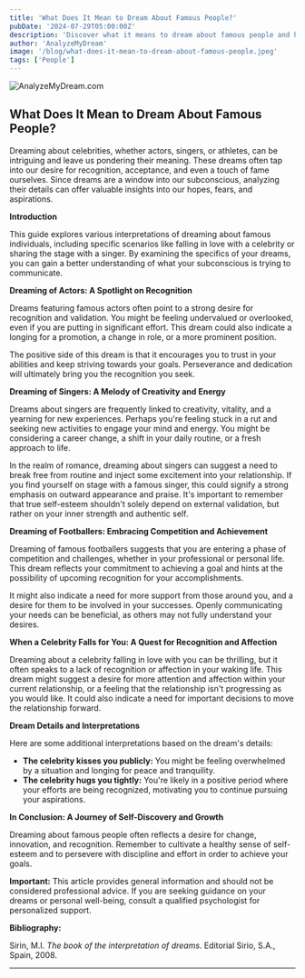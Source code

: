 ```yaml
---
title: 'What Does It Mean to Dream About Famous People?'
pubDate: '2024-07-29T05:00:00Z'
description: 'Discover what it means to dream about famous people and how these dreams can reflect your desires for recognition, creativity, and more.'
author: 'AnalyzeMyDream'
image: '/blog/what-does-it-mean-to-dream-about-famous-people.jpeg'
tags: ['People']
---
```


![AnalyzeMyDream.com](/blog/what-does-it-mean-to-dream-about-famous-people.jpeg)

## What Does It Mean to Dream About Famous People?

Dreaming about celebrities, whether actors, singers, or athletes, can be intriguing and leave us pondering their meaning. These dreams often tap into our desire for recognition, acceptance, and even a touch of fame ourselves.  Since dreams are a window into our subconscious, analyzing their details can offer valuable insights into our hopes, fears, and aspirations.

**Introduction**

This guide explores various interpretations of dreaming about famous individuals, including specific scenarios like falling in love with a celebrity or sharing the stage with a singer. By examining the specifics of your dreams, you can gain a better understanding of what your subconscious is trying to communicate.

**Dreaming of Actors: A Spotlight on Recognition**

Dreams featuring famous actors often point to a strong desire for recognition and validation. You might be feeling undervalued or overlooked, even if you are putting in significant effort. This dream could also indicate a longing for a promotion, a change in role, or a more prominent position.

The positive side of this dream is that it encourages you to trust in your abilities and keep striving towards your goals. Perseverance and dedication will ultimately bring you the recognition you seek.

**Dreaming of Singers:  A Melody of Creativity and Energy**

Dreams about singers are frequently linked to creativity, vitality, and a yearning for new experiences. Perhaps you're feeling stuck in a rut and seeking new activities to engage your mind and energy. You might be considering a career change, a shift in your daily routine, or a fresh approach to life.

In the realm of romance, dreaming about singers can suggest a need to break free from routine and inject some excitement into your relationship. If you find yourself on stage with a famous singer, this could signify a strong emphasis on outward appearance and praise. It's important to remember that true self-esteem shouldn't solely depend on external validation, but rather on your inner strength and authentic self.

**Dreaming of Footballers: Embracing Competition and Achievement**

Dreaming of famous footballers suggests that you are entering a phase of competition and challenges, whether in your professional or personal life. This dream reflects your commitment to achieving a goal and hints at the possibility of upcoming recognition for your accomplishments.

It might also indicate a need for more support from those around you, and a desire for them to be involved in your successes.  Openly communicating your needs can be beneficial, as others may not fully understand your desires.

**When a Celebrity Falls for You: A Quest for Recognition and Affection**

Dreaming about a celebrity falling in love with you can be thrilling, but it often speaks to a lack of recognition or affection in your waking life. This dream might suggest a desire for more attention and affection within your current relationship, or a feeling that the relationship isn't progressing as you would like. It could also indicate a need for important decisions to move the relationship forward.

**Dream Details and Interpretations**

Here are some additional interpretations based on the dream's details:

- **The celebrity kisses you publicly:** You might be feeling overwhelmed by a situation and longing for peace and tranquility.
- **The celebrity hugs you tightly:** You're likely in a positive period where your efforts are being recognized, motivating you to continue pursuing your aspirations.

**In Conclusion:  A Journey of Self-Discovery and Growth**

Dreaming about famous people often reflects a desire for change, innovation, and recognition. Remember to cultivate a healthy sense of self-esteem and to persevere with discipline and effort in order to achieve your goals.

**Important:** This article provides general information and should not be considered professional advice. If you are seeking guidance on your dreams or personal well-being, consult a qualified psychologist for personalized support.

**Bibliography:**

Sirin, M.I. *The book of the interpretation of dreams*. Editorial Sirio, S.A., Spain, 2008.

---